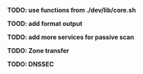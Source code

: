 

**TODO: use functions from ./dev/lib/core.sh**

**TOOD: add format output**

**TODO: add more services for passive scan**

**TODO: Zone transfer**

**TODO: DNSSEC**